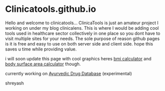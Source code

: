 # Clinicatools.github.io

Hello and welcome to clinicatools...
ClinicaTools is just an amateur project I working on under my blog clinicalens.
This is where I would be adding cool tools used in healthcare sector collectively in one place so you dont have to visit multiple sites for your needs.
The sole purpose of reason github pages is it is free and easy to use on both server side and client side.
hope this saves u time while providing value.

i will soon update this page with cool graphics
heres [bmi calculator](bmi.html) and [body surface area calculator](Bsabyme.html) though.

currently working on [Ayurvedic Drug Database](Search3.html) (experimental)

shreyash
